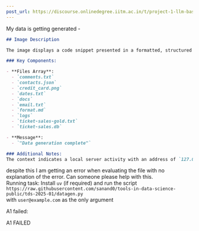 ```yaml
---
post_url: https://discourse.onlinedegree.iitm.ac.in/t/project-1-llm-based-automation-agent-discussion-thread-tds-jan-2025/164277/412
---
```

My data is getting generated -  

```markdown
## Image Description

The image displays a code snippet presented in a formatted, structured format resembling JSON. The text highlights a list of files and a message. 

### Key Components:

- **Files Array**:
  - `comments.txt`
  - `contacts.json`
  - `credit_card.png`
  - `dates.txt`
  - `docs`
  - `email.txt`
  - `format.md`
  - `logs`
  - `ticket-sales-gold.txt`
  - `ticket-sales.db`

- **Message**: 
  - `"Data generation complete"`

### Additional Notes:
The context indicates a local server activity with an address of `127.0.0.1:8000`, suggesting a web application interface, possibly for tasks related to data installation.
```

  
despite this I am getting an error when evaluating the file with no explanation of the error. Can someone please help with this.  
 Running task: Install `uv` (if required) and run the script `https://raw.githubusercontent.com/sanand0/tools-in-data-science-public/tds-2025-01/datagen.py`  
with `user@example.com` as the only argument

 A1 failed:

 A1 FAILED